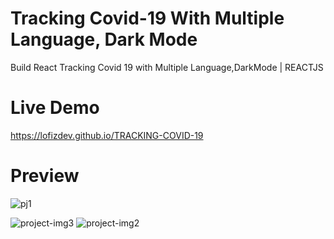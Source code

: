 # Tracking Covid-19 With Multiple Language, Dark Mode

Build React Tracking Covid 19 with Multiple Language,DarkMode | REACTJS


# Live Demo
https://lofizdev.github.io/TRACKING-COVID-19


# Preview
![pj1](https://user-images.githubusercontent.com/86564838/125294580-94e63080-e34e-11eb-9a6d-04b4acea9139.jpg)

![project-img3](https://user-images.githubusercontent.com/86564838/125265872-758bdb00-e32f-11eb-888a-00652a508406.jpg)
![project-img2](https://user-images.githubusercontent.com/86564838/125266356-f519aa00-e32f-11eb-8380-37061bb13f90.jpg)
